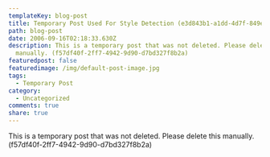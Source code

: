 ```yaml
---
templateKey: blog-post
title: Temporary Post Used For Style Detection (e3d843b1-a1dd-4d7f-849e-13d424d94655)
path: blog-post
date: 2006-09-16T02:18:33.630Z
description: This is a temporary post that was not deleted. Please delete this
  manually. (f57df40f-2ff7-4942-9d90-d7bd327f8b2a)
featuredpost: false
featuredimage: /img/default-post-image.jpg
tags:
  - Temporary Post
category:
  - Uncategorized
comments: true
share: true
---
```

<!--StartFragment-->

This is a temporary post that was not deleted. Please delete this manually. (f57df40f-2ff7-4942-9d90-d7bd327f8b2a)

<!--EndFragment-->